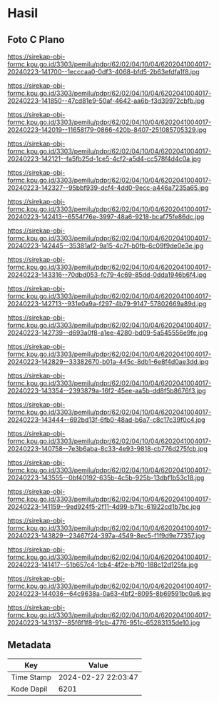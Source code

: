 # Hasil

## Foto C Plano

https://sirekap-obj-formc.kpu.go.id/3303/pemilu/pdpr/62/02/04/10/04/6202041004017-20240223-141700--1ecccaa0-0df3-4068-bfd5-2b63efdfa1f8.jpg

https://sirekap-obj-formc.kpu.go.id/3303/pemilu/pdpr/62/02/04/10/04/6202041004017-20240223-141850--47cd81e9-50af-4642-aa6b-f3d39972cbfb.jpg

https://sirekap-obj-formc.kpu.go.id/3303/pemilu/pdpr/62/02/04/10/04/6202041004017-20240223-142019--11658f79-0866-420b-8407-251085705329.jpg

https://sirekap-obj-formc.kpu.go.id/3303/pemilu/pdpr/62/02/04/10/04/6202041004017-20240223-142121--fa5fb25d-1ce5-4cf2-a5d4-cc578f4d4c0a.jpg

https://sirekap-obj-formc.kpu.go.id/3303/pemilu/pdpr/62/02/04/10/04/6202041004017-20240223-142327--95bbf939-dcf4-4dd0-9ecc-a446a7235a65.jpg

https://sirekap-obj-formc.kpu.go.id/3303/pemilu/pdpr/62/02/04/10/04/6202041004017-20240223-142413--6554f76e-3997-48a6-9218-bcaf75fe86dc.jpg

https://sirekap-obj-formc.kpu.go.id/3303/pemilu/pdpr/62/02/04/10/04/6202041004017-20240223-142445--35381af2-9a15-4c7f-b0fb-6c09f9de0e3e.jpg

https://sirekap-obj-formc.kpu.go.id/3303/pemilu/pdpr/62/02/04/10/04/6202041004017-20240223-143316--70dbd053-fc79-4c69-85dd-0dda1946b6f4.jpg

https://sirekap-obj-formc.kpu.go.id/3303/pemilu/pdpr/62/02/04/10/04/6202041004017-20240223-142713--931e0a9a-f297-4b79-9147-57802669a89d.jpg

https://sirekap-obj-formc.kpu.go.id/3303/pemilu/pdpr/62/02/04/10/04/6202041004017-20240223-142739--d693a0f8-a1ee-4280-bd09-5a545556e9fe.jpg

https://sirekap-obj-formc.kpu.go.id/3303/pemilu/pdpr/62/02/04/10/04/6202041004017-20240223-142829--33382670-b01a-445c-8db1-6e8f4d0ae3dd.jpg

https://sirekap-obj-formc.kpu.go.id/3303/pemilu/pdpr/62/02/04/10/04/6202041004017-20240223-143354--2393879a-16f2-45ee-aa5b-dd8f5b8676f3.jpg

https://sirekap-obj-formc.kpu.go.id/3303/pemilu/pdpr/62/02/04/10/04/6202041004017-20240223-143444--692bd13f-6fb0-48ad-b6a7-c8c17c39f0c4.jpg

https://sirekap-obj-formc.kpu.go.id/3303/pemilu/pdpr/62/02/04/10/04/6202041004017-20240223-140758--7e3b6aba-8c33-4e93-9818-cb776d275fcb.jpg

https://sirekap-obj-formc.kpu.go.id/3303/pemilu/pdpr/62/02/04/10/04/6202041004017-20240223-143555--0bf40192-635b-4c5b-925b-13dbf1b53c18.jpg

https://sirekap-obj-formc.kpu.go.id/3303/pemilu/pdpr/62/02/04/10/04/6202041004017-20240223-141159--9ed924f5-2f11-4d99-b71c-61922cd1b7bc.jpg

https://sirekap-obj-formc.kpu.go.id/3303/pemilu/pdpr/62/02/04/10/04/6202041004017-20240223-143829--23467f24-397a-4549-8ec5-f1f9d9e77357.jpg

https://sirekap-obj-formc.kpu.go.id/3303/pemilu/pdpr/62/02/04/10/04/6202041004017-20240223-141417--51b657c4-1cb4-4f2e-b7f0-188c12d125fa.jpg

https://sirekap-obj-formc.kpu.go.id/3303/pemilu/pdpr/62/02/04/10/04/6202041004017-20240223-144036--64c9638a-0a63-4bf2-8095-8b69591bc0a6.jpg

https://sirekap-obj-formc.kpu.go.id/3303/pemilu/pdpr/62/02/04/10/04/6202041004017-20240223-143137--85f6f1f8-91cb-4776-951c-65283135de10.jpg


## Metadata

| Key        | Value               |
| ---------- | ------------------- |
| Time Stamp | 2024-02-27 22:03:47 |
| Kode Dapil | 6201                |



